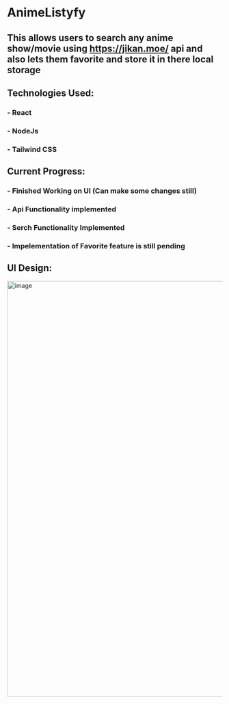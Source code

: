 # AnimeListyfy
## This allows users to search any anime show/movie using https://jikan.moe/ api and also lets them favorite and store it in there local storage 
## Technologies Used:
### - React
### - NodeJs
### - Tailwind CSS

## Current Progress: 
### - Finished Working on UI (Can make some changes still) 
### - Api Functionality implemented 
### - Serch Functionality Implemented
### - Impelementation of Favorite feature is still pending

## UI Design:
<img width="1920" height="972" alt="image" src="https://github.com/user-attachments/assets/466f852a-b788-434a-99c4-e3dd36ad44e6" />
